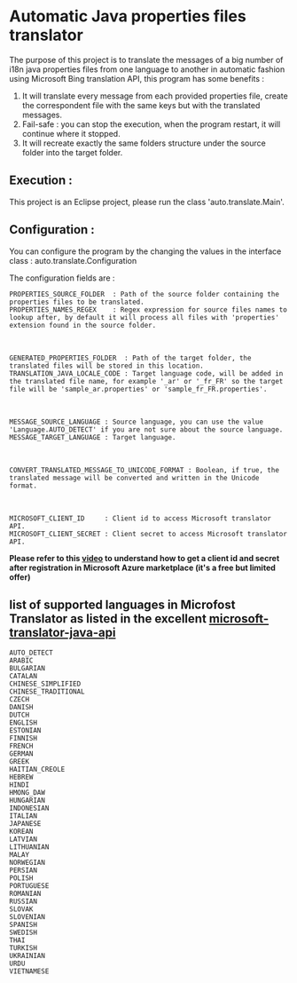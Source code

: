 # Automatic Java properties files translator
The purpose of this project is to translate the messages of a big number of i18n java properties files from one language to another in automatic fashion using Microsoft Bing translation API, this program has some benefits :

1. It will translate every message from each provided properties file, create the correspondent file with the same keys but with the translated messages.
2. Fail-safe : you can stop the execution, when the program restart, it will continue where it stopped.
3. It will recreate exactly the same folders structure under the source folder into the target folder.

## Execution :
This project is an Eclipse project, please run the class 'auto.translate.Main'.

## Configuration :
You can configure the program by the changing the values in the interface class : auto.translate.Configuration

The configuration fields are :

	PROPERTIES_SOURCE_FOLDER  : Path of the source folder containing the properties files to be translated.
	PROPERTIES_NAMES_REGEX    : Regex expression for source files names to lookup after, by default it will process all files with 'properties' extension found in the source folder.
&nbsp;

	GENERATED_PROPERTIES_FOLDER  : Path of the target folder, the translated files will be stored in this location.
	TRANSLATION_JAVA_LOCALE_CODE : Target language code, will be added in the translated file name, for example '_ar' or '_fr_FR' so the target file will be 'sample_ar.properties' or 'sample_fr_FR.properties'.
&nbsp;

	MESSAGE_SOURCE_LANGUAGE : Source language, you can use the value 'Language.AUTO_DETECT' if you are not sure about the source language.
	MESSAGE_TARGET_LANGUAGE : Target language.
&nbsp;

	CONVERT_TRANSLATED_MESSAGE_TO_UNICODE_FORMAT : Boolean, if true, the translated message will be converted and written in the Unicode format.
&nbsp;

	MICROSOFT_CLIENT_ID     : Client id to access Microsoft translator API. 
	MICROSOFT_CLIENT_SECRET : Client secret to access Microsoft translator API.
	
**Please refer to this [video](http://wordfast.fi/blog/cat-tools/2012/05/01/new-microsoft-translator-api-with-client-id-and-client-secret/) to understand how to get a client id and secret after registration in Microsoft Azure marketplace (it's a free but limited offer)**


## list of supported languages in Microfost Translator as listed in the excellent [microsoft-translator-java-api](https://github.com/boatmeme/microsoft-translator-java-api)

    AUTO_DETECT
    ARABIC
    BULGARIAN
    CATALAN
    CHINESE_SIMPLIFIED
    CHINESE_TRADITIONAL
    CZECH
    DANISH
    DUTCH
    ENGLISH
    ESTONIAN
    FINNISH
    FRENCH
    GERMAN
    GREEK
    HAITIAN_CREOLE
    HEBREW
    HINDI
    HMONG_DAW
    HUNGARIAN
    INDONESIAN
    ITALIAN
    JAPANESE
    KOREAN
    LATVIAN
    LITHUANIAN
    MALAY
    NORWEGIAN
    PERSIAN
    POLISH
    PORTUGUESE
    ROMANIAN
    RUSSIAN
    SLOVAK
    SLOVENIAN
    SPANISH
    SWEDISH
    THAI
    TURKISH
    UKRAINIAN
    URDU
    VIETNAMESE
	 
	 

